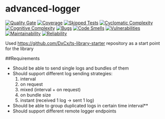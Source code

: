 # advanced-logger

[![Quality Gate](https://sonarcloud.io/api/badges/gate?key=advanced-logger)](https://sonarcloud.io/dashboard/index/advanced-logger)
[![Coverage](https://sonarcloud.io/api/badges/measure?key=advanced-logger&metric=coverage)](https://sonarcloud.io/dashboard/index/advanced-logger)
[![Skipped Tests](https://sonarcloud.io/api/badges/measure?key=advanced-logger&metric=skipped_tests)](https://sonarcloud.io/dashboard/index/advanced-logger)
[![Cyclomatic Complexity](https://sonarcloud.io/api/badges/measure?key=advanced-logger&metric=complexity)](https://sonarcloud.io/dashboard/index/advanced-logger)
[![Cognitive Complexity](https://sonarcloud.io/api/badges/measure?key=advanced-logger&metric=cognitive_complexity)](https://sonarcloud.io/dashboard/index/advanced-logger)
[![Bugs](https://sonarcloud.io/api/badges/measure?key=advanced-logger&metric=bugs)](https://sonarcloud.io/dashboard/index/advanced-logger)
[![Code Smells](https://sonarcloud.io/api/badges/measure?key=advanced-logger&metric=code_smells)](https://sonarcloud.io/dashboard/index/advanced-logger)
[![Vulnerabilities](https://sonarcloud.io/api/badges/measure?key=advanced-logger&metric=vulnerabilities)](https://sonarcloud.io/dashboard/index/advanced-logger)
[![Maintainability](https://sonarcloud.io/api/badges/measure?key=advanced-logger&metric=new_maintainability_rating)](https://sonarcloud.io/dashboard/index/advanced-logger)
[![Reliability](https://sonarcloud.io/api/badges/measure?key=advanced-logger&metric=new_reliability_rating)](https://sonarcloud.io/dashboard/index/advanced-logger)

Used https://github.com/DxCx/ts-library-starter repository as a start point for the library

##Requirements

* Should be able to send single logs and bundles of them
* Should support different log sending strategies:
  1. interval
  2. on request
  3. mixed (interval + on request)
  4. on bundle size
  5. instant (received 1 log -> sent 1 log)
* Should be able to group duplicated logs in certain time interval**
* Should support different remote logger endpoints